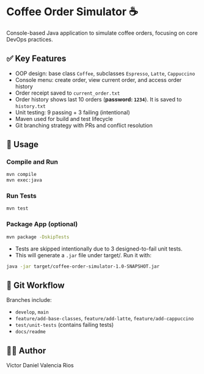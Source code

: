 # Coffee Order Simulator ☕

Console-based Java application to simulate coffee orders, focusing on core DevOps practices.

## ✅ Key Features

- OOP design: base class `Coffee`, subclasses `Espresso`, `Latte`, `Cappuccino`
- Console menu: create order, view current order, and access order history
- Order receipt saved to `current_order.txt`
- Order history shows last 10 orders (**password: `1234`**). It is saved to `history.txt`
- Unit testing: 9 passing + 3 failing (intentional)
- Maven used for build and test lifecycle
- Git branching strategy with PRs and conflict resolution

## 🔧 Usage

### Compile and Run
```bash
mvn compile
mvn exec:java
```

### Run Tests
```bash
mvn test
```

### Package App (optional)
```bash
mvn package -DskipTests
```
- Tests are skipped intentionally due to 3 designed-to-fail unit tests.
- This will generate a ```.jar``` file under target/. Run it with:
```bash
java -jar target/coffee-order-simulator-1.0-SNAPSHOT.jar
```

## 🔀 Git Workflow
Branches include:
- `develop`, `main`
- `feature/add-base-classes`, `feature/add-latte`, `feature/add-cappuccino`
- `test/unit-tests` (contains failing tests)
- `docs/readme`

## 👨‍💻 Author
Victor Daniel Valencia Rios

